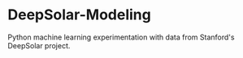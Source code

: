 # DeepSolar-Modeling
Python machine learning experimentation with data from Stanford's DeepSolar project.
